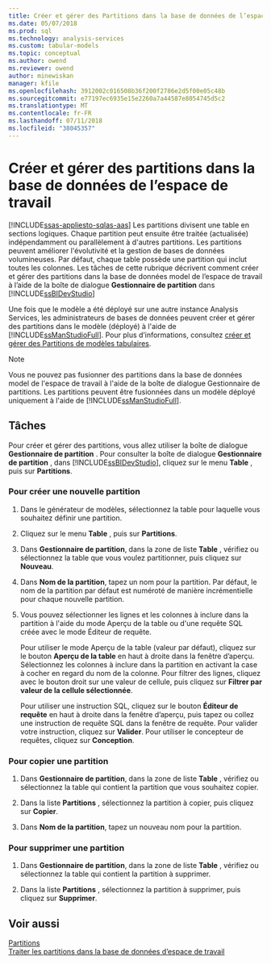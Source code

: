 ```yaml
---
title: Créer et gérer des Partitions dans la base de données de l’espace de travail | Microsoft Docs
ms.date: 05/07/2018
ms.prod: sql
ms.technology: analysis-services
ms.custom: tabular-models
ms.topic: conceptual
ms.author: owend
ms.reviewer: owend
author: minewiskan
manager: kfile
ms.openlocfilehash: 3912002c016508b36f200f2786e2d5f00e05c48b
ms.sourcegitcommit: e77197ec6935e15e2260a7a44587e8054745d5c2
ms.translationtype: MT
ms.contentlocale: fr-FR
ms.lasthandoff: 07/11/2018
ms.locfileid: "38045357"
---
```

# <a name="create-and-manage-partitions-in-the-workspace-database"></a>Créer et gérer des partitions dans la base de données de l’espace de travail 
[!INCLUDE[ssas-appliesto-sqlas-aas](../../includes/ssas-appliesto-sqlas-aas.md)]
  Les partitions divisent une table en sections logiques. Chaque partition peut ensuite être traitée (actualisée) indépendamment ou parallèlement à d'autres partitions. Les partitions peuvent améliorer l'évolutivité et la gestion de bases de données volumineuses. Par défaut, chaque table possède une partition qui inclut toutes les colonnes. Les tâches de cette rubrique décrivent comment créer et gérer des partitions dans la base de données model de l’espace de travail à l’aide de la boîte de dialogue **Gestionnaire de partition** dans [!INCLUDE[ssBIDevStudio](../../includes/ssbidevstudio-md.md)]  
  
 Une fois que le modèle a été déployé sur une autre instance Analysis Services, les administrateurs de bases de données peuvent créer et gérer des partitions dans le modèle (déployé) à l'aide de [!INCLUDE[ssManStudioFull](../../includes/ssmanstudiofull-md.md)]. Pour plus d’informations, consultez [créer et gérer des Partitions de modèles tabulaires](../../analysis-services/tabular-models/create-and-manage-tabular-model-partitions-ssas-tabular.md).  
  
> [!NOTE]  
>  Vous ne pouvez pas fusionner des partitions dans la base de données model de l'espace de travail à l'aide de la boîte de dialogue Gestionnaire de partitions. Les partitions peuvent être fusionnées dans un modèle déployé uniquement à l'aide de [!INCLUDE[ssManStudioFull](../../includes/ssmanstudiofull-md.md)].  
  
## <a name="tasks"></a>Tâches  
 Pour créer et gérer des partitions, vous allez utiliser la boîte de dialogue **Gestionnaire de partition** . Pour consulter la boîte de dialogue **Gestionnaire de partition** , dans [!INCLUDE[ssBIDevStudio](../../includes/ssbidevstudio-md.md)], cliquez sur le menu **Table** , puis sur **Partitions**.  
  
###  <a name="bkmk_create_new"></a> Pour créer une nouvelle partition  
  
1.  Dans le générateur de modèles, sélectionnez la table pour laquelle vous souhaitez définir une partition.  
  
2.  Cliquez sur le menu **Table** , puis sur **Partitions**.  
  
3.  Dans **Gestionnaire de partition**, dans la zone de liste **Table** , vérifiez ou sélectionnez la table que vous voulez partitionner, puis cliquez sur **Nouveau**.  
  
4.  Dans **Nom de la partition**, tapez un nom pour la partition. Par défaut, le nom de la partition par défaut est numéroté de manière incrémentielle pour chaque nouvelle partition.  
  
5.  Vous pouvez sélectionner les lignes et les colonnes à inclure dans la partition à l'aide du mode Aperçu de la table ou d'une requête SQL créée avec le mode Éditeur de requête.  
  
     Pour utiliser le mode Aperçu de la table (valeur par défaut), cliquez sur le bouton **Aperçu de la table** en haut à droite dans la fenêtre d’aperçu. Sélectionnez les colonnes à inclure dans la partition en activant la case à cocher en regard du nom de la colonne. Pour filtrer des lignes, cliquez avec le bouton droit sur une valeur de cellule, puis cliquez sur **Filtrer par valeur de la cellule sélectionnée**.  
  
     Pour utiliser une instruction SQL, cliquez sur le bouton **Éditeur de requête** en haut à droite dans la fenêtre d’aperçu, puis tapez ou collez une instruction de requête SQL dans la fenêtre de requête. Pour valider votre instruction, cliquez sur **Valider**. Pour utiliser le concepteur de requêtes, cliquez sur **Conception**.  
  
###  <a name="bkmk_copy"></a> Pour copier une partition  
  
1.  Dans **Gestionnaire de partition**, dans la zone de liste **Table** , vérifiez ou sélectionnez la table qui contient la partition que vous souhaitez copier.  
  
2.  Dans la liste **Partitions** , sélectionnez la partition à copier, puis cliquez sur **Copier**.  
  
3.  Dans **Nom de la partition**, tapez un nouveau nom pour la partition.  
  
###  <a name="bkmk_delete"></a> Pour supprimer une partition  
  
1.  Dans **Gestionnaire de partition**, dans la zone de liste **Table** , vérifiez ou sélectionnez la table qui contient la partition à supprimer.  
  
2.  Dans la liste **Partitions** , sélectionnez la partition à supprimer, puis cliquez sur **Supprimer**.  
  
## <a name="see-also"></a>Voir aussi  
 [Partitions](../../analysis-services/tabular-models/partitions-ssas-tabular.md)   
 [Traiter les partitions dans la base de données d’espace de travail](../../analysis-services/tabular-models/process-partitions-in-the-workspace-databse-ssas-tabular.md)  
  
  
